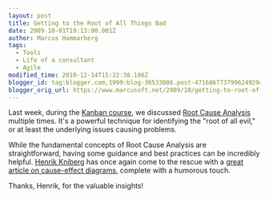 ```yaml
---
layout: post
title: Getting to the Root of All Things Bad
date: 2009-10-01T19:13:00.001Z
author: Marcus Hammarberg
tags:
  - Tools
  - Life of a consultant
  - Agile
modified_time: 2010-12-14T15:22:38.186Z
blogger_id: tag:blogger.com,1999:blog-36533086.post-4716867737996249294
blogger_orig_url: https://www.marcusoft.net/2009/10/getting-to-root-of-all-things-bad.html
---
```


Last week, during the [Kanban course](https://www.marcusoft.net/2009/09/kanban-great-agile-tool.html), we discussed [Root Cause Analysis](http://en.wikipedia.org/wiki/Root_cause_analysis) multiple times. It's a powerful technique for identifying the "root of all evil," or at least the underlying issues causing problems.

While the fundamental concepts of Root Cause Analysis are straightforward, having some guidance and best practices can be incredibly helpful. [Henrik Kniberg](http://www.crisp.se/henrik.kniberg/) has once again come to the rescue with a [great article on cause-effect diagrams](http://www.crisp.se/henrik.kniberg/cause-effect-diagrams.pdf), complete with a humorous touch.

Thanks, Henrik, for the valuable insights!

